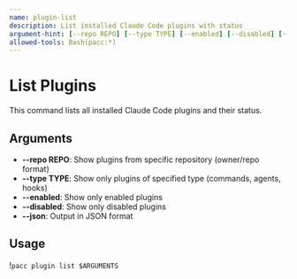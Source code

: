 ```yaml
---
name: plugin-list
description: List installed Claude Code plugins with status
argument-hint: [--repo REPO] [--type TYPE] [--enabled] [--disabled] [--json]
allowed-tools: Bash(pacc:*)
---
```


# List Plugins

This command lists all installed Claude Code plugins and their status.

## Arguments
- **--repo REPO**: Show plugins from specific repository (owner/repo format)
- **--type TYPE**: Show only plugins of specified type (commands, agents, hooks)
- **--enabled**: Show only enabled plugins
- **--disabled**: Show only disabled plugins
- **--json**: Output in JSON format

## Usage

!`pacc plugin list $ARGUMENTS`